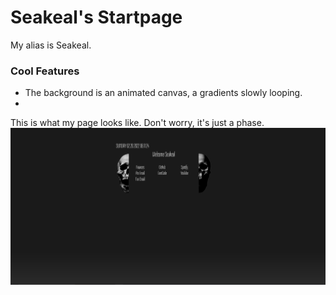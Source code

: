 # Seakeal's Startpage
My alias is Seakeal.
### Cool Features
- The background is an animated canvas, a gradients slowly looping.
- 
This is what my page looks like. Don't worry, it's just a phase.
![Image not found](img/example.png)